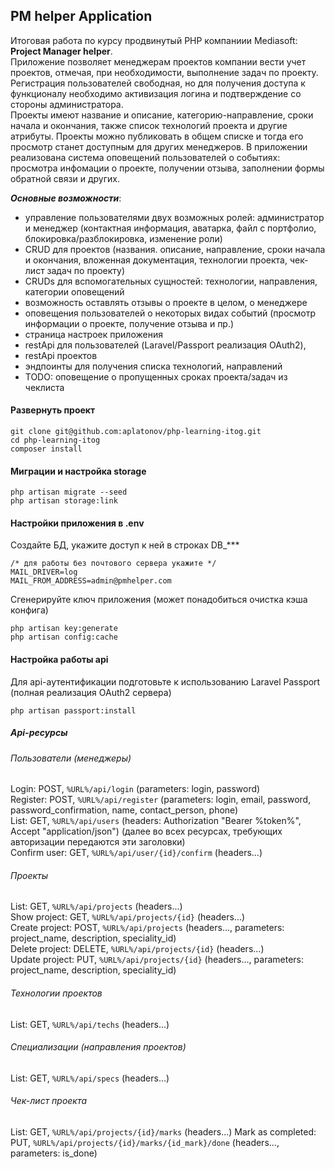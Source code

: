 ## PM helper Application
Итоговая работа по курсу продвинутый PHP компаниии Mediasoft: **Project Manager helper**.  
Приложение позволяет менеджерам проектов компании вести учет проектов, отмечая, 
при необходимости, выполнение задач по проекту.
Регистрация пользователей свободная, но для получения доступа к функционалу необходимо
активизация логина и подтверждение со стороны администратора.  
Проекты имеют название и описание, категорию-направление, 
сроки начала и окончания, также список технологий проекта и другие атрибуты. Проекты можно публиковать в общем списке и тогда его просмотр станет доступным для других менеджеров.
В приложении реализована система оповещений пользователей о событиях: просмотра инфомации о проекте, получении отзыва, заполнении формы обратной связи и других.  
      
***Основные возможности***:
- управление пользователями двух возможных ролей: администратор и менеджер (контактная информация, аватарка, файл с портфолио, блокировка/разблокировка, изменение роли)
- CRUD для проектов (названия. описание, направление, сроки начала и окончания, вложенная документация, технологии проекта, чек-лист задач по проекту)
- CRUDs для вспомогательных сущностей: технологии, направления, категории оповещений
- возможность оставлять отзывы о проекте в целом, о менеджере
- оповещения пользователей о некоторых видах событий (просмотр информации о проекте, получение отзыва и пр.)
- страница настроек приложения
- restApi для пользователей (Laravel/Passport реализация OAuth2), 
- restApi проектов
- эндпоинты для получения списка технологий, направлений
- TODO: оповещение о пропущенных сроках проекта/задач из чеклиста

#### Развернуть проект
```
git clone git@github.com:aplatonov/php-learning-itog.git
cd php-learning-itog
composer install
```

#### Миграции и настройка storage
```
php artisan migrate --seed
php artisan storage:link
```

#### Настройки приложения в .env
Создайте БД, укажите доступ к ней в строках DB_***
```
/* для работы без почтового сервера укажите */
MAIL_DRIVER=log
MAIL_FROM_ADDRESS=admin@pmhelper.com
```

Сгенерируйте ключ приложения (может понадобиться очистка кэша конфига)
```
php artisan key:generate
php artisan config:cache
```

#### Настройка работы api
Для api-аутентификации подготовьте к использованию Laravel Passport (полная реализация OAuth2 сервера)  
```
php artisan passport:install
```
##### Api-ресурсы
###### Пользователи (менеджеры)
Login: POST, `%URL%/api/login` (parameters: login, password)  
Register: POST, `%URL%/api/register` (parameters: login, email, password, password_confirmation, name, contact_person, phone)  
List: GET, `%URL%/api/users` (headers: Authorization "Bearer %token%", Accept "application/json") (далее во всех ресурсах, требующих авторизации передаются эти заголовки)   
Confirm user: GET, `%URL%/api/user/{id}/confirm` (headers...)  
###### Проекты
List: GET, `%URL%/api/projects` (headers...)   
Show project: GET, `%URL%/api/projects/{id}` (headers...)  
Create project: POST, `%URL%/api/projects` (headers..., parameters: project_name, description, speciality_id)  
Delete project: DELETE, `%URL%/api/projects/{id}` (headers...)  
Update project: PUT, `%URL%/api/projects/{id}` (headers..., parameters: project_name, description, speciality_id)
###### Технологии проектов
List: GET, `%URL%/api/techs` (headers...)
###### Специализации (направления проектов)
List: GET, `%URL%/api/specs` (headers...)
###### Чек-лист проекта      
List: GET, `%URL%/api/projects/{id}/marks` (headers...)
Mark as completed: PUT, `%URL%/api/projects/{id}/marks/{id_mark}/done` (headers..., parameters: is_done)